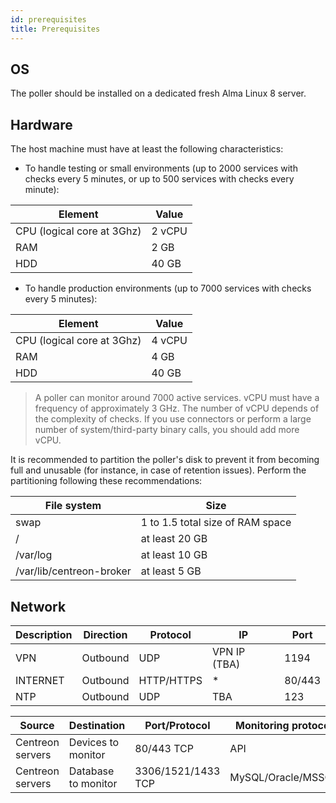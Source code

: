 ```yaml
---
id: prerequisites
title: Prerequisites
---
```


## OS

The poller should be installed on a dedicated fresh Alma Linux 8 server. 

## Hardware

The host machine must have at least the following characteristics:

* To handle testing or small environments (up to 2000 services with checks every 5 minutes, or up to 500 services with checks every minute):

| Element                     | Value     |
| ----------------------------| --------- |
| CPU  (logical core at 3Ghz) | 2 vCPU    |
| RAM                         | 2 GB      |
| HDD                         | 40 GB     |

* To handle production environments (up to 7000 services with checks every 5 minutes):

| Element                     | Value     |
| ----------------------------| --------- |
| CPU  (logical core at 3Ghz) | 4 vCPU    |
| RAM                         | 4 GB      |
| HDD                         | 40 GB     |

> A poller can monitor around 7000 active services. vCPU must have a frequency of approximately 3 GHz. The number of
> vCPU depends of the complexity of checks. If you use connectors or perform a large number of system/third-party
> binary calls, you should add more vCPU.

It is recommended to partition the poller's disk to prevent it from becoming full and unusable (for instance, in case of retention issues).
Perform the partitioning following these recommendations:

| File system                | Size                                                                  |
|----------------------------|-----------------------------------------------------------------------|
| swap                       | 1 to 1.5 total size of RAM space                                      |
| /                          | at least 20 GB                                                        |
| /var/log                   | at least 10 GB                                                        |
| /var/lib/centreon-broker   | at least 5 GB                                                         |

## Network

| Description | Direction | Protocol   | IP           | Port   |
| ----------- | --------- | ---------- | ------------ | ------ |
| VPN         | Outbound  | UDP        | VPN IP (TBA) | 1194   |
| INTERNET    | Outbound  | HTTP/HTTPS | *            | 80/443 |
| NTP         | Outbound  | UDP        | TBA          | 123    |

| Source            | Destination         | Port/Protocol      | Monitoring protocol   |
| ----------------- | ------------------- | ------------------ | --------------------- |
| Centreon servers  | Devices to monitor  | 80/443 TCP         | API                   |
| Centreon servers  | Database to monitor | 3306/1521/1433 TCP | MySQL/Oracle/MSSQL    |

